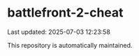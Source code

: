# battlefront-2-cheat

Last updated: 2025-07-03 12:23:58

This repository is automatically maintained.
